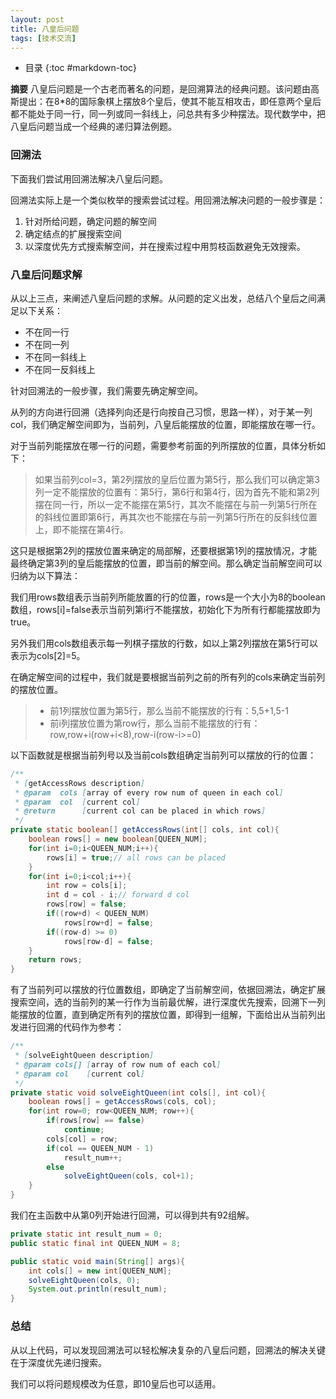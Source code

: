 ```yaml
---
layout: post
title: 八皇后问题
tags: [技术交流]
---
```

* 目录
{:toc #markdown-toc}

**摘要** 八皇后问题是一个古老而著名的问题，是回溯算法的经典问题。该问题由高斯提出：在8*8的国际象棋上摆放8个皇后，使其不能互相攻击，即任意两个皇后都不能处于同一行，同一列或同一斜线上，问总共有多少种摆法。现代数学中，把八皇后问题当成一个经典的递归算法例题。<!-- more -->

### 回溯法

下面我们尝试用回溯法解决八皇后问题。

回溯法实际上是一个类似枚举的搜索尝试过程。用回溯法解决问题的一般步骤是：

1. 针对所给问题，确定问题的解空间
2. 确定结点的扩展搜索空间
3. 以深度优先方式搜索解空间，并在搜索过程中用剪枝函数避免无效搜索。

### 八皇后问题求解

从以上三点，来阐述八皇后问题的求解。从问题的定义出发，总结八个皇后之间满足以下关系：

* 不在同一行
* 不在同一列
* 不在同一斜线上
* 不在同一反斜线上

针对回溯法的一般步骤，我们需要先确定解空间。

从列的方向进行回溯（选择列向还是行向按自己习惯，思路一样），对于某一列col，我们确定解空间即为，当前列，八皇后能摆放的位置，即能摆放在哪一行。

对于当前列能摆放在哪一行的问题，需要参考前面的列所摆放的位置，具体分析如下：

> 如果当前列col=3，第2列摆放的皇后位置为第5行，那么我们可以确定第3列一定不能摆放的位置有：第5行，第6行和第4行，因为首先不能和第2列摆在同一行，所以一定不能摆在第5行，其次不能摆在与前一列第5行所在的斜线位置即第6行，再其次也不能摆在与前一列第5行所在的反斜线位置上，即不能摆在第4行。

这只是根据第2列的摆放位置来确定的局部解，还要根据第1列的摆放情况，才能最终确定第3列的皇后能摆放的位置，即当前的解空间。那么确定当前解空间可以归纳为以下算法：

我们用rows数组表示当前列所能放置的行的位置，rows是一个大小为8的boolean数组，rows[i]=false表示当前列第i行不能摆放，初始化下为所有行都能摆放即为true。

另外我们用cols数组表示每一列棋子摆放的行数，如以上第2列摆放在第5行可以表示为cols[2]=5。

在确定解空间的过程中，我们就是要根据当前列之前的所有列的cols来确定当前列的摆放位置。

> * 前1列摆放位置为第5行，那么当前不能摆放的行有：5,5+1,5-1
> * 前i列摆放位置为第row行，那么当前不能摆放的行有：row,row+i(row+i<8),row-i(row-i>=0)

以下函数就是根据当前列号以及当前cols数组确定当前列可以摆放的行的位置：

```java
/**
 * [getAccessRows description]
 * @param  cols [array of every row num of queen in each col]
 * @param  col  [current col]
 * @return      [current col can be placed in which rows]
 */
private static boolean[] getAccessRows(int[] cols, int col){
	boolean rows[] = new boolean[QUEEN_NUM];
	for(int i=0;i<QUEEN_NUM;i++){
		rows[i] = true;// all rows can be placed
	}
	for(int i=0;i<col;i++){
		int row = cols[i];
		int d = col - i;// forward d col
		rows[row] = false;
		if((row+d) < QUEEN_NUM)
			rows[row+d] = false;
		if((row-d) >= 0)
			rows[row-d] = false;
	}
	return rows;
}
```

有了当前列可以摆放的行位置数组，即确定了当前解空间，依据回溯法，确定扩展搜索空间，选的当前列的某一行作为当前最优解，进行深度优先搜索，回溯下一列能摆放的位置，直到确定所有列的摆放位置，即得到一组解，下面给出从当前列出发进行回溯的代码作为参考：

```java
/**
 * [solveEightQueen description]
 * @param cols[] [array of row num of each col]
 * @param col    [current col]
 */
private static void solveEightQueen(int cols[], int col){
	boolean rows[] = getAccessRows(cols, col);
	for(int row=0; row<QUEEN_NUM; row++){
		if(rows[row] == false)
			continue;
		cols[col] = row;
		if(col == QUEEN_NUM - 1)
			result_num++;
		else
			solveEightQueen(cols, col+1);
	}
}
```

我们在主函数中从第0列开始进行回溯，可以得到共有92组解。

```java
private static int result_num = 0;
public static final int QUEEN_NUM = 8;

public static void main(String[] args){
	int cols[] = new int[QUEEN_NUM];
	solveEightQueen(cols, 0);
	System.out.println(result_num);
}
```

### 总结

从以上代码，可以发现回溯法可以轻松解决复杂的八皇后问题，回溯法的解决关键在于深度优先递归搜索。

我们可以将问题规模改为任意，即10皇后也可以适用。